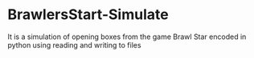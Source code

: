 # BrawlersStart-Simulate
 It is a simulation of opening boxes from the game Brawl Star encoded in python using reading and writing to files
